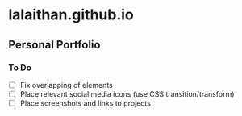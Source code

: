 # lalaithan.github.io
## Personal Portfolio

### To Do
* [ ] Fix overlapping of elements
* [ ] Place relevant social media icons (use CSS transition/transform)
* [ ] Place screenshots and links to projects